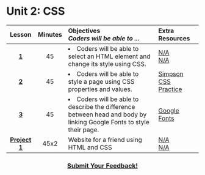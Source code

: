 # Unit 2: CSS

|Lesson|Minutes|Objectives <br> *Coders will be able to ...*|Extra Resources|
|:-------:|:-------:|:-------|:-------|
|[**1**]()|45| <li> Coders will be able to select an HTML element and change its style using CSS.</li> |[N/A]()<br>[N/A]()|
|[**2**]()|45|<li> Coders will be able to style a page using CSS properties and values.</li> |[Simpson CSS Practice](https://docs.google.com/presentation/d/1qW1aBLYlE6iJeokh6R5_eqLr5i0pIzWJhKuZzMOkHHw/edit#slide=id.g12ee5b58a7_0_5)<br>|[Resource 1]()<br>[Resource 2]()|
|[**3**]()|45|<li> Coders will be able to describe the difference between head and body by linking Google Fonts to style their page.</li> |[Google Fonts](https://github.com/ScriptEdcurriculum/curriculum2016/blob/master/year1/units/unit2/google-fonts-activity.md)<br>|[N/A]()<br>[N/A]()|
|[**Project 1**]()|45x2|Website for a friend using HTML and CSS|[N/A]()<br>[N/A]()|


<h3 align="center"><a href="https://docs.google.com/forms/d/e/1FAIpQLSfx0wkLyw_jSOhWR2yY8GTR8TV2NXYZc40us7aPHnl9bO6WAQ/viewform">Submit Your Feedback!</a></h3>
